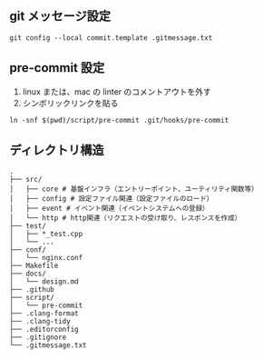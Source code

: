 ## git メッセージ設定
`git config --local commit.template .gitmessage.txt`

## pre-commit 設定
1. linux または、mac の linter のコメントアウトを外す
2. シンボリックリンクを貼る
```
ln -snf $(pwd)/script/pre-commit .git/hooks/pre-commit
```

## ディレクトリ構造
```
.
├── src/
│   ├── core # 基盤インフラ（エントリーポイント、ユーティリティ関数等）
│   ├── config # 設定ファイル関連（設定ファイルのロード）
│   ├── event # イベント関連（イベントシステムへの登録）
│   └── http # http関連（リクエストの受け取り、レスポンスを作成）
├── test/
│   ├── *_test.cpp
│   └── ...
├── conf/
│   └── nginx.conf
├── Makefile
├── docs/
│   └── design.md
├── .github
├── script/
│   └── pre-commit
├── .clang-format
├── .clang-tidy
├── .editorconfig
├── .gitignore
└── .gitmessage.txt
```

